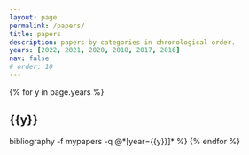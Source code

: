 ```yaml
---
layout: page
permalink: /papers/
title: papers
description: papers by categories in chronological order.
years: [2022, 2021, 2020, 2018, 2017, 2016]
nav: false
# order: 10
---
```

<!-- _pages/publications.md -->
<div class="publications">

{% for y in page.years %}
  <h2 class="year">{{y}}</h2>
  bibliography -f mypapers -q @*[year={{y}}]* %}
{% endfor %}

</div>
